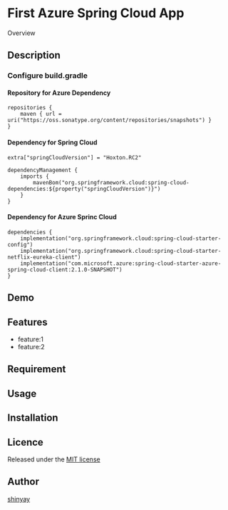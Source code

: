 # First Azure Spring Cloud App

Overview

## Description

### Configure build.gradle
#### Repository for Azure Dependency
```
repositories {
	maven { url = uri("https://oss.sonatype.org/content/repositories/snapshots") }
}
```

#### Dependency for Spring Cloud
```
extra["springCloudVersion"] = "Hoxton.RC2"

dependencyManagement {
	imports {
		mavenBom("org.springframework.cloud:spring-cloud-dependencies:${property("springCloudVersion")}")
	}
}
```

#### Dependency for Azure Sprinc Cloud
```
dependencies {
	implementation("org.springframework.cloud:spring-cloud-starter-config")
	implementation("org.springframework.cloud:spring-cloud-starter-netflix-eureka-client")
	implementation("com.microsoft.azure:spring-cloud-starter-azure-spring-cloud-client:2.1.0-SNAPSHOT")
}
```

## Demo

## Features

- feature:1
- feature:2

## Requirement

## Usage

## Installation

## Licence

Released under the [MIT license](https://gist.githubusercontent.com/shinyay/56e54ee4c0e22db8211e05e70a63247e/raw/34c6fdd50d54aa8e23560c296424aeb61599aa71/LICENSE)

## Author

[shinyay](https://github.com/shinyay)

